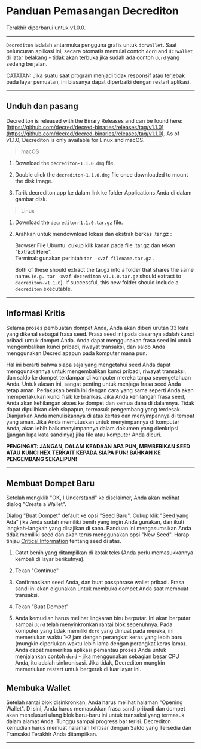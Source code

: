 # Panduan Pemasangan Decrediton 

Terakhir diperbarui untuk v1.0.0.

---

`Decrediton` iadalah antarmuka pengguna grafis untuk `dcrwallet`.  Saat peluncuran aplikasi ini, secara otomatis memulai contoh `dcrd` and `dcrwallet` di latar belakang - tidak akan terbuka jika sudah ada contoh `dcrd` yang sedang berjalan.

CATATAN: Jika suatu saat program menjadi tidak responsif atau terjebak pada layar pemuatan, ini biasanya dapat diperbaiki dengan restart aplikasi.

---

## Unduh dan pasang 

Decrediton is released with the Binary Releases and can be found here: [https://github.com/decred/decred-binaries/releases/tag/v1.1.0](https://github.com/decred/decred-binaries/releases/tag/v1.1.0). As of v1.1.0, Decrediton is only available for Linux and macOS.

> macOS

1. Download the `decrediton-1.1.0.dmg` file.

2. Double click the `decrediton-1.1.0.dmg` file once downloaded to mount the disk image.

3. Tarik decrediton.app ke dalam link ke folder Applications Anda di dalam gambar disk.

> Linux

1. Download the `decrediton-1.1.0.tar.gz` file.

2. Arahkan untuk mendownload lokasi dan ekstrak berkas .tar.gz :

    Browser File Ubuntu: cukup klik kanan pada file .tar.gz dan tekan "Extract Here". <br />
    Terminal: gunakan perintah `tar -xvzf filename.tar.gz` .

    Both of these should extract the tar.gz into a folder that shares the same name. (`e.g. tar -xvzf decrediton-v1.1.0.tar.gz` should extract to `decrediton-v1.1.0`). If successful, this new folder should include a `decrediton` executable.

---

## Informasi Kritis 

Selama proses pembuatan dompet Anda, Anda akan diberi urutan 33 kata yang dikenal sebagai frasa seed. Frasa seed ini pada dasarnya adalah kunci pribadi untuk dompet Anda. Anda dapat menggunakan frasa seed ini untuk mengembalikan kunci pribadi, riwayat transaksi, dan saldo Anda menggunakan Decred apapun pada komputer mana pun.

Hal ini berarti bahwa siapa saja yang mengetahui seed Anda dapat menggunakannya untuk mengembalikan kunci pribadi, riwayat transaksi, dan saldo ke dompet terdampar di komputer mereka tanpa sepengetahuan Anda. Untuk alasan ini, sangat penting untuk menjaga frasa seed Anda tetap aman. Perlakukan benih ini dengan cara yang sama seperti Anda akan memperlakukan kunci fisik ke brankas. Jika Anda kehilangan frasa seed, Anda akan kehilangan akses ke dompet dan semua dana di dalamnya. Tidak dapat dipulihkan oleh siapapun, termasuk pengembang yang terdesak. Dianjurkan Anda menuliskannya di atas kertas dan menyimpannya di tempat yang aman. Jika Anda memutuskan untuk menyimpannya di komputer Anda, akan lebih baik menyimpannya dalam dokumen yang dienkripsi (jangan lupa kata sandinya) jika file atau komputer Anda dicuri.

**PENGINGAT: JANGAN, DALAM KEADAAN APA PUN, MEMBERIKAN SEED ATAU KUNCI HEX TERKAIT KEPADA SIAPA PUN! BAHKAN KE PENGEMBANG SEKALIPUN!**

---

## Membuat Dompet Baru 

Setelah mengklik "OK, I Understand" ke disclaimer, Anda akan melihat dialog "Create a Wallet".

Dialog "Buat Dompet" default ke opsi "Seed Baru". Cukup klik "Seed yang Ada" jika Anda sudah memiliki benih yang ingin Anda gunakan, dan ikuti langkah-langkah yang disajikan di sana. Panduan ini mengasumsikan Anda tidak memiliki seed dan akan terus menggunakan opsi "New Seed". Harap tinjau [Critical Information](#critical-information) tentang seed di atas.

1. Catat benih yang ditampilkan di kotak teks (Anda perlu memasukkannya kembali di layar berikutnya).

2. Tekan "Continue"

3. Konfirmasikan seed Anda, dan buat passphrase wallet pribadi. Frasa sandi ini akan digunakan untuk membuka dompet Anda saat membuat transaksi.

4. Tekan "Buat Dompet"

5. Anda kemudian harus melihat lingkaran biru berputar. Ini akan berputar sampai `dcrd` telah menyinkronkan rantai blok sepenuhnya. Pada komputer yang tidak memiliki `dcrd` yang dimuat pada mereka, ini memerlukan waktu 1-2 jam dengan perangkat keras yang lebih baru (mungkin diperlukan waktu lebih lama dengan perangkat keras lama). Anda dapat memeriksa aplikasi pemantau proses Anda untuk menjalankan contoh `dcrd` - jika menggunakan sebagian besar CPU Anda, itu adalah sinkronisasi. Jika tidak, Decrediton mungkin memerlukan restart untuk bergerak di luar layar ini.

## Membuka Wallet 

Setelah rantai blok disinkronkan, Anda harus melihat halaman "Opening Wallet". Di sini, Anda harus memasukkan frasa sandi pribadi dan dompet akan menelusuri ulang blok baru-baru ini untuk transaksi yang termasuk dalam alamat Anda. Tunggu sampai progress bar terisi. Decrediton kemudian harus memuat halaman Ikhtisar dengan Saldo yang Tersedia dan Transaksi Terakhir Anda ditampilkan.

---
